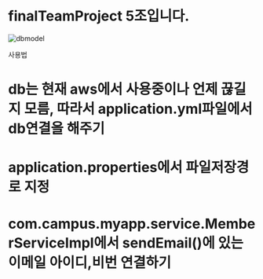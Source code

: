 # finalTeamProject 5조입니다.
![dbmodel](https://user-images.githubusercontent.com/91384430/169803331-74ac5247-7cdb-4a5c-a77b-66d2b281d611.JPG)

사용법
# db는 현재 aws에서 사용중이나 언제 끊길지 모름, 따라서 application.yml파일에서 db연결을 해주기
# application.properties에서 파일저장경로 지정
# com.campus.myapp.service.MemberServiceImpl에서 sendEmail()에 있는 이메일 아이디,비번 연결하기



